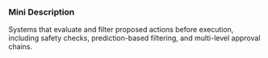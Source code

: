 ### Mini Description

Systems that evaluate and filter proposed actions before execution, including safety checks, prediction-based filtering, and multi-level approval chains.
